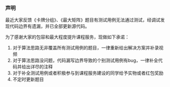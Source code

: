 ### 声明

最近大家反馈《卡牌分组》、《最大矩阵》题目有测试用例无法通过测试，经调试发现代码边界有遗漏，并已全部更新源代码。

为了感谢大家的包容和最大程度提升课程服务，现做如下承诺：

1. 对于算法思路无非覆盖所有测试用例的题目，一律重新给出解决方案并补录视频
2. 对于算法思路没问题，代码漏写边界导致的个别测试用例有bug，一律补全代码并给出详尽的注释
3. 对于补全测试用例或者积极参与到课程服务建设的同学给予实物或者红包奖励
4. 不定时更新题目
